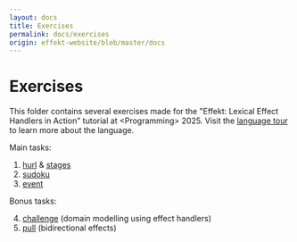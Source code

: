 ```yaml
---
layout: docs
title: Exercises
permalink: docs/exercises
origin: effekt-website/blob/master/docs
---
```


# Exercises

This folder contains several exercises made for the "Effekt: Lexical Effect Handlers in Action" tutorial at &lt;Programming&gt; 2025.
Visit the [language tour](/tour) to learn more about the language.

Main tasks:

1. [hurl](/docs/exercises/hurl) & [stages](/docs/exercises/stages)
2. [sudoku](/docs/exercises/sudoku)
3. [event](/docs/exercises/event)

Bonus tasks:

4. [challenge](/docs/exercises/challenge) (domain modelling using effect handlers)
5. [pull](/docs/exercises/pull) (bidirectional effects)
